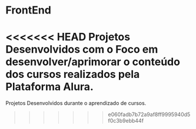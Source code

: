 # FrontEnd
<<<<<<< HEAD
Projetos Desenvolvidos com o Foco em desenvolver/aprimorar o conteúdo dos cursos realizados pela Plataforma Alura.
=======
Projetos Desenvolvidos durante o aprendizado de cursos.
>>>>>>> e060fadb7b72a9af8ff9995940d5f0c3b9ebb44f
